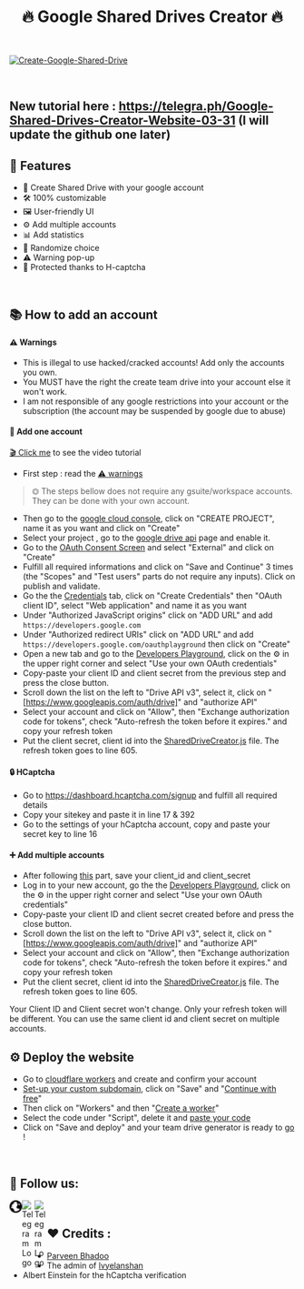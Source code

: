 <h1 align="center">🔥 Google Shared Drives Creator 🔥<br></h1> 

<br />

<!-- > ## A simple script to automate the google Shared Drives creation. -->
[![Create-Google-Shared-Drive](https://i.imgur.com/GB6clwg.png)](https://github.com/MsGsuite/MsGsuite)

<br />

## New tutorial here : https://telegra.ph/Google-Shared-Drives-Creator-Website-03-31 (I will update the github one later)

## 📜 Features
- 🔭 Create Shared Drive with your google account 
- 🛠 100% customizable
- 🖼 User-friendly UI
- ⚙️ Add multiple accounts
- 📊 Add statistics
- 🎲 Randomize choice
- ⚠ Warning pop-up
- 🔐 Protected thanks to H-captcha

<br />

<!-- [![Indrajeet's github stats](https://github-readme-stats.vercel.app/api?username=msgsuite&count_private=true&include_all_commits=true&theme=radical)](https://t.me/msgsuite)-->

## 📚 How to add an account
#### ⚠️ Warnings
 - This is illegal to use hacked/cracked accounts! Add only the accounts you own.
 - You MUST have the right the create team drive into your account else it won't work.
 - I am not responsible of any google restrictions into your account or the subscription (the account may be suspended by google due to abuse)

#### 📙 Add one account
[🎬 Click me](https://drive.google.com/file/d/1mn6Hq_tON6ek0u36bWtq0IhOEO6Hfw3v)  to see the video tutorial

- First step : read the [⚠️ warnings](https://github.com/MsGsuite/MsGsuite#%EF%B8%8F-warnings)
> ⏣ The steps bellow does not require any gsuite/workspace accounts. They can be done with your own account.


- Then go to the [google cloud console](https://console.developers.google.com/apis/credentials), click on "CREATE PROJECT", name it as you want and click on "Create"  
- Select your project , go to the [google drive api](https://console.developers.google.com/apis/library/drive.googleapis.com?q=drive) page and enable it.  
- Go to the [OAuth Consent Screen](https://console.cloud.google.com/apis/credentials/consent) and select "External" and click on "Create"
- Fulfill all required informations and click on "Save and Continue" 3 times (the "Scopes" and "Test users" parts do not require any inputs). Click on publish and validate.
- Go the the [Credentials](https://console.cloud.google.com/apis/credentials) tab, click on "Create Credentials" then "OAuth client ID", select "Web application" and name it as you want 
- Under "Authorized JavaScript origins" click on "ADD URL" and add `https://developers.google.com` 
- Under "Authorized redirect URIs" click on "ADD URL" and add `https://developers.google.com/oauthplayground` then click on "Create" 
- Open a new tab and go to the [Developers Playground](https://developers.google.com/oauthplayground), click on the ⚙️ in the upper right corner and select "Use your own OAuth credentials" 
- Copy-paste your client ID and client secret from the previous step and press the close button.
- Scroll down the list on the left to "Drive API v3", select it, click on "[https://www.googleapis.com/auth/drive]" and "authorize API" 
- Select your account and click on "Allow", then "Exchange authorization code for tokens", check "Auto-refresh the token before it expires." and copy your refresh token 
- Put the client secret, client id into the [SharedDriveCreator.js](https://github.com/MsGsuite/MsGsuite/blob/main/SharedDriveCreator.js) file. The refresh token goes to line 605.


#### 🔒 HCaptcha
- Go to https://dashboard.hcaptcha.com/signup and fulfill all required details
- Copy your sitekey and paste it in line 17 & 392
- Go to the settings of your hCaptcha account, copy and paste your secret key to line 16


#### ➕ Add multiple accounts
- After following [this](https://github.com/MsGsuite/MsGsuite#-add-an-account) part, save your client_id and client_secret
- Log in to your new account, go the the [Developers Playground](https://developers.google.com/oauthplayground), click on the ⚙️ in the upper right corner and select "Use your own OAuth credentials" 
- Copy-paste your client ID and client secret created before and press the close button.
- Scroll down the list on the left to "Drive API v3", select it, click on "[https://www.googleapis.com/auth/drive]" and "authorize API" 
- Select your account and click on "Allow", then "Exchange authorization code for tokens", check "Auto-refresh the token before it expires." and copy your refresh token 
- Put the client secret, client id into the [SharedDriveCreator.js](https://github.com/MsGsuite/MsGsuite/blob/main/SharedDriveCreator.js) file. The refresh token goes to line 605.

Your Client ID and Client secret won't change. Only your refresh token will be different. You can use the same client id and client secret on multiple accounts.
<br />




## ⚙️ Deploy the website 
* Go to [cloudflare workers](https://workers.cloudflare.com/) and create and confirm your account
* [Set-up your custom subdomain](https://i.imgur.com/5g6MWG7.png), click on "Save" and "[Continue with free](https://i.imgur.com/pFR63in.png)"
* Then click on "Workers" and then "[Create a worker](https://i.imgur.com/8VExHx2.png)"<br />
* Select the code under "Script", delete it and [paste your code](https://i.imgur.com/q2P8Xt5.png)
* Click on "Save and deploy" and your team drive generator is ready to [go](https://td.msgsuite.workers.dev) !
<br />


## 📢 Follow us:
[<img align="left" alt="Website Logo" width="22px" src="https://raw.githubusercontent.com/iconic/open-iconic/master/svg/globe.svg" />][website]
[<img align="left" alt="Telegram Logo" width="22px" src="https://upload.wikimedia.org/wikipedia/commons/8/83/Telegram_2019_Logo.svg" />][telegram]
[<img align="left" alt="Telegram Logo" width="22px" src="https://www.searchpng.com/wp-content/uploads/2019/02/Message-Chat-Icon-PNG-Image-1024x941.png" />][telegramchat]
<br />
<!-- Optional if you have blogs -->
## ❤️ Credits :
* [Parveen Bhadoo](https://github.com/ParveenBhadooOfficial/Create-Google-Shared-Drive)
* The admin of [lvyelanshan](https://t.me/lvyelanshan_share)
* Albert Einstein for the hCaptcha verification
<!-- BLOG-POST-LIST:START -->
<!-- BLOG-POST-LIST:END -->
<!-- This section you create this variables that are used above -->
[website]: https://td.msgsuite.workers.dev
[telegram]: https://t.me/MsGsuite
[telegramchat]: https://t.me/MsGsuiteChat
